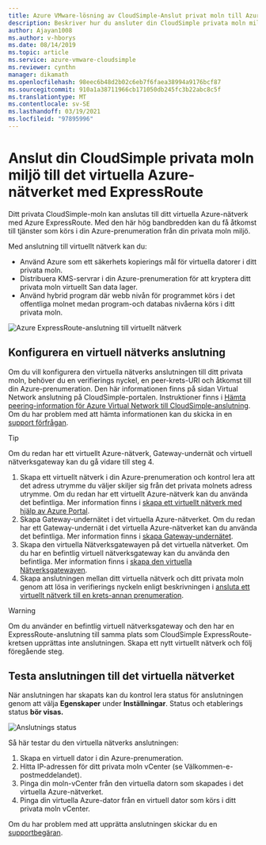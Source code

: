 ```yaml
---
title: Azure VMware-lösning av CloudSimple-Anslut privat moln till Azure-nätverk med ExpressRoute
description: Beskriver hur du ansluter din CloudSimple privata moln miljö till det virtuella Azure-nätverket med ExpressRoute
author: Ajayan1008
ms.author: v-hborys
ms.date: 08/14/2019
ms.topic: article
ms.service: azure-vmware-cloudsimple
ms.reviewer: cynthn
manager: dikamath
ms.openlocfilehash: 98eec6b48d2b02c6eb7f6faea38994a9176bcf87
ms.sourcegitcommit: 910a1a38711966cb171050db245fc3b22abc8c5f
ms.translationtype: MT
ms.contentlocale: sv-SE
ms.lasthandoff: 03/19/2021
ms.locfileid: "97895996"
---
```

# <a name="connect-your-cloudsimple-private-cloud-environment-to-the-azure-virtual-network-using-expressroute"></a>Anslut din CloudSimple privata moln miljö till det virtuella Azure-nätverket med ExpressRoute

Ditt privata CloudSimple-moln kan anslutas till ditt virtuella Azure-nätverk med Azure ExpressRoute.  Med den här hög bandbredden kan du få åtkomst till tjänster som körs i din Azure-prenumeration från din privata moln miljö.

Med anslutning till virtuellt nätverk kan du:

* Använd Azure som ett säkerhets kopierings mål för virtuella datorer i ditt privata moln.
* Distribuera KMS-servrar i din Azure-prenumeration för att kryptera ditt privata moln virtuellt San data lager.
* Använd hybrid program där webb nivån för programmet körs i det offentliga molnet medan program-och databas nivåerna körs i ditt privata moln.

![Azure ExpressRoute-anslutning till virtuellt nätverk](media/cloudsimple-azure-network-connection.png)

## <a name="set-up-a-virtual-network-connection"></a>Konfigurera en virtuell nätverks anslutning

Om du vill konfigurera den virtuella nätverks anslutningen till ditt privata moln, behöver du en verifierings nyckel, en peer-krets-URI och åtkomst till din Azure-prenumeration. Den här informationen finns på sidan Virtual Network anslutning på CloudSimple-portalen. Instruktioner finns i [Hämta peering-information för Azure Virtual Network till CloudSimple-anslutning](virtual-network-connection.md). Om du har problem med att hämta informationen kan du skicka in en <a href="https://portal.azure.com/#blade/Microsoft_Azure_Support/HelpAndSupportBlade/newsupportrequest" target="_blank">support förfrågan</a>.

> [!TIP]
> Om du redan har ett virtuellt Azure-nätverk, Gateway-undernät och virtuell nätverksgateway kan du gå vidare till steg 4.

1. Skapa ett virtuellt nätverk i din Azure-prenumeration och kontrol lera att det adress utrymme du väljer skiljer sig från det privata molnets adress utrymme.  Om du redan har ett virtuellt Azure-nätverk kan du använda det befintliga.  Mer information finns i [skapa ett virtuellt nätverk med hjälp av Azure Portal](../virtual-network/quick-create-portal.md).
2. Skapa Gateway-undernätet i det virtuella Azure-nätverket.  Om du redan har ett Gateway-undernät i det virtuella Azure-nätverket kan du använda det befintliga. Mer information finns i [skapa Gateway-undernätet](../expressroute/expressroute-howto-add-gateway-portal-resource-manager.md#create-the-gateway-subnet).
3. Skapa den virtuella Nätverksgatewayen på det virtuella nätverket.  Om du har en befintlig virtuell nätverksgateway kan du använda den befintliga. Mer information finns i [skapa den virtuella Nätverksgatewayen](../expressroute/expressroute-howto-add-gateway-portal-resource-manager.md#create-the-virtual-network-gateway).
4. Skapa anslutningen mellan ditt virtuella nätverk och ditt privata moln genom att lösa in verifierings nyckeln enligt beskrivningen i [ansluta ett virtuellt nätverk till en krets-annan prenumeration](../expressroute/expressroute-howto-linkvnet-portal-resource-manager.md#connect-a-vnet-to-a-circuit---different-subscription).

> [!WARNING]
> Om du använder en befintlig virtuell nätverksgateway och den har en ExpressRoute-anslutning till samma plats som CloudSimple ExpressRoute-kretsen upprättas inte anslutningen.  Skapa ett nytt virtuellt nätverk och följ föregående steg.

## <a name="test-the-virtual-network-connection"></a>Testa anslutningen till det virtuella nätverket

När anslutningen har skapats kan du kontrol lera status för anslutningen genom att välja **Egenskaper** under **Inställningar**.  Status och etablerings status **bör visas.**

![Anslutnings status](media/azure-expressroute-connection.png)

Så här testar du den virtuella nätverks anslutningen:

1. Skapa en virtuell dator i din Azure-prenumeration.
2. Hitta IP-adressen för ditt privata moln vCenter (se Välkommen-e-postmeddelandet).
3. Pinga din moln-vCenter från den virtuella datorn som skapades i det virtuella Azure-nätverket.
4. Pinga din virtuella Azure-dator från en virtuell dator som körs i ditt privata moln vCenter.

Om du har problem med att upprätta anslutningen skickar du en <a href="https://portal.azure.com/#blade/Microsoft_Azure_Support/HelpAndSupportBlade/newsupportrequest" target="_blank">supportbegäran</a>.
